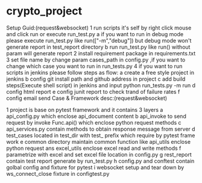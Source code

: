 # crypto_project
Setup Guid:(request&websocket)
1 run scripts it's self by right click mouse and click run or execute run_test.py 
   a if you want to run in debug mode please execute run_test.py like  run(["-m","debug"]) but debug mode won't generate report in test_report directory
   b run run_test.py like run() without param will generate report 
2 install requirement package in requirements.txt
3 set file name by change param cases_path in config.py ,if you want to change which case you want to run in run_tests.py
4 if you want to run scripts in jenkins please follow steps as flow:
   a create a free style project in jenkins
   b config git install path and github address in project
   c add build steps(Execute shell script) in jenkins and input python run_tests.py -m run
   d config html report
   e config junit report to check trand of failure rates
   f config email send
Case & Framework desc:(request&websocket)

1 project is base on pytest framework and it contains 3 layers
   a api_config.py which enclose api_document content
   b api_invoke to send request by invoke Func.api() which enclose python request methods 
   c api_services.py contain methods to obtain response message from server 
   d test_cases located in test_dir with test_ prefix which require by pytest frame work 
   e common directory maintain common function like api_utils enclose python request ans excel_utils  enclose excel read and write methods
   f parametrize with excel and set excel file location in config.py 
   g rest_report contain test report generate by run_test.py
   h config.py and conftest contain golbal config  and fixture for pytest
   i websocket setup and tear down by ws_connect_close fixture in configtest.py
   